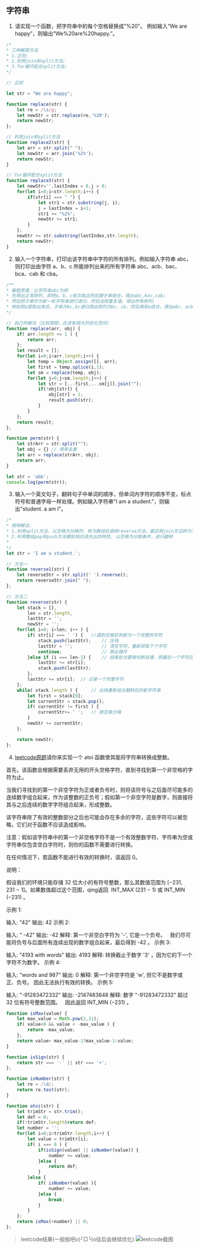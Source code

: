 ## 字符串

1. 请实现一个函数，把字符串中的每个空格替换成"%20"。
例如输入“We are happy”，则输出“We%20are%20happy.”。
```javascript
/*
* 三种解题方法
* 1.正则;
* 2.利用join和split方法;
* 3.for循环配合split方法;
*/

// 正则

let str = "We are happy";

function replace(str) {
    let re = /\s/g;
    let newStr = str.replace(re,'%20');
    return newStr;
};

// 利用join和split方法
function replace2(str) {
    let arr = str.split(" ");
    let newStr = arr.join('%2%');
    return newStr;
}

// for循环配合split方法
function replace3(str) {
    let newStr='',lastIndex = 0,j = 0;
    for(let i=0;i<str.length;i++) {
        if(str[i] === " ") {
            let str1 = str.substring(j, i);
            j = lastIndex = i+1;
            str1 += "%2%";
            newStr += str1;
        }
    };
    newStr += str.substring(lastIndex,str.length);
    return newStr;
}
```

2. 输入一个字符串，打印出该字符串中字符的所有排列。例如输入字符串 abc，则打印出由字符 a、b、c 所能排列出来的所有字符串 abc、acb、bac、bca、cab 和 cba。
```javascript
/**
* 解题思路：以字符串abc为例
* 先得出正常排列，即把a、b、c依次取出然后跟子串结合，得出abc,bac,cab;
* 然后把子串作为新一轮字符串进行递归，然后去除重复值，得出所有排列;
* 例如把a提取出来后，子串为bc,bc递归得出排列为bc、cb，然后再和a结合，得出abc、acb,以此类推得出剩余排列;
*/

// 自己的解法（比较简陋，应该有很大的优化空间）
function replace(arr, obj) {
    if( arr.length <= 1 ) {
        return arr;
    };
    let result = [];
    for(let i=0;i<arr.length;i++) {
        let temp = Object.assign([], arr);
        let first = temp.splice(i,1);
        let sm = replace(temp, obj);
        for(let j=0;j<sm.length;j++) {
            let str = [...first,...sm[j]].join("");
            if(!obj[str]) {
                obj[str] = 1;
                result.push(str);
            }
        }
    };
    return result;
};

function perm(str) {
    let strArr = str.split("");
    let obj = {} // 用来去重
    let arr = replace(strArr, obj);
    return arr;
}

let str = 'abb';
console.log(perm(str));
```

3. 输入一个英文句子，翻转句子中单词的顺序，但单词内字符的顺序不变，标点符号和普通字母一样处理。例如输入字符串"I am a student."，则输出"student. a am I"。
```javascript
/*
* 两种解法:
* 1.利用split方法，以空格为分隔符，转为数组后调用reverse方法，最后用join方法转为字符串结果
* 2.利用数组pop和push方法模拟栈后进先出的特性, 以空格为分割条件，进行翻转
*
*/
let str = 'I am a student.';

// 方法一
function reverse1(str) {
    let reverseStr = str.split(' ').reverse();
    return reverseStr.join(" ");
};

// 方法二
function reverse(str) {
    let stack = [],
        len = str.length,
        lastStr = '';
        newStr = '';
    for(let i=0; i<len; i++ ) {
        if( str[i] === ' ') {   //遇到空格后判断为一个完整的字符
            stack.push(lastStr);    // 压栈
            lastStr = '';           // 清空字符，重新获取下个字符
            continue;               // 跳出循环
        }else if (i === len-1) {    // 结尾处也要做判断处理，把最后一个字符压入栈
            lastStr += str[i];
            stack.push(lastStr);
        };
        lastStr += str[i];  // 记录一个完整字符
    };
    while( stack.length ) {     // 出栈重新组合翻转后的新字符串
        let first = stack[0];
        let currentStr = stack.pop();
        if( currentStr != first ) {
            currentStr+= ' ';   // 用空格分隔
        }
        newStr += currentStr;
    };

    return newStr;
};

```

4. [leetcode原题](https://leetcode-cn.com/problems/string-to-integer-atoi)请你来实现一个 atoi 函数使其能将字符串转换成整数。

首先，该函数会根据需要丢弃无用的开头空格字符，直到寻找到第一个非空格的字符为止。

当我们寻找到的第一个非空字符为正或者负号时，则将该符号与之后面尽可能多的连续数字组合起来，作为该整数的正负号；假如第一个非空字符是数字，则直接将其与之后连续的数字字符组合起来，形成整数。

该字符串除了有效的整数部分之后也可能会存在多余的字符，这些字符可以被忽略，它们对于函数不应该造成影响。

注意：假如该字符串中的第一个非空格字符不是一个有效整数字符、字符串为空或字符串仅包含空白字符时，则你的函数不需要进行转换。

在任何情况下，若函数不能进行有效的转换时，请返回 0。

说明：

假设我们的环境只能存储 32 位大小的有符号整数，那么其数值范围为 [−231,  231 − 1]。如果数值超过这个范围，qing返回  INT_MAX (231 − 1) 或 INT_MIN (−231) 。

示例 1:

输入: "42"
输出: 42
示例 2:

输入: "   -42"
输出: -42
解释: 第一个非空白字符为 '-', 它是一个负号。
     我们尽可能将负号与后面所有连续出现的数字组合起来，最后得到 -42 。
示例 3:

输入: "4193 with words"
输出: 4193
解释: 转换截止于数字 '3' ，因为它的下一个字符不为数字。
示例 4:

输入: "words and 987"
输出: 0
解释: 第一个非空字符是 'w', 但它不是数字或正、负号。
     因此无法执行有效的转换。
示例 5:

输入: "-91283472332"
输出: -2147483648
解释: 数字 "-91283472332" 超过 32 位有符号整数范围。 
     因此返回 INT_MIN (−231) 。

```javascript
function isMax(value) {
    let max_value = Math.pow(2,31);
    if( value<0 && value < -max_value ) {
        return -max_value;
    };
    return value> max_value-1?max_value-1:value;
}

function isSign(str) {
    return str === '-' || str === '+';
};

function isNumber(str) {
    let re = /\d/;
    return re.test(str);
}

function atoi(str) {
    let trimStr = str.trim();
    let def = 0;
    if(!trimStr.length)return def;
    let number = '';
    for(let i=0;i<trimStr.length;i++) {
        let value = trimStr[i];
        if( i === 0 ) {
            if(isSign(value) || isNumber(value)) {
                number += value;
            }else {
                return def;
            }
        }else {
            if( isNumber(value) ){
                number += value;
            }else {
                break;
            }
        }
    };
    return isMax(+number) || 0;
};
```
>leetcode结果(一般般吧o(╯□╰)o往后会继续优化)
![leetcode截图](../image/1565343633.jpg)